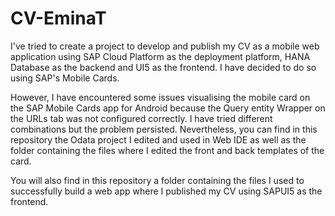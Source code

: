 # CV-EminaT
I've tried to create a project to develop and publish my CV as a mobile web application  using SAP Cloud Platform as the deployment 
platform, HANA Database as the backend and UI5 as the frontend. I have decided to do so using SAP's Mobile Cards.

However, I have encountered some issues visualising the mobile card on the SAP Mobile Cards app for Android because the Query entity
Wrapper on the URLs tab was not configured correctly. I have tried different combinations but the problem persisted. Nevertheless, 
you can find in this repository the Odata project I edited and used in Web IDE as well as the folder containing the files where I edited
the front and back templates of the card.

You will also find in this repository a folder containing the files I used to successfully build a web app where I published my CV using
SAPUI5 as the frontend.
